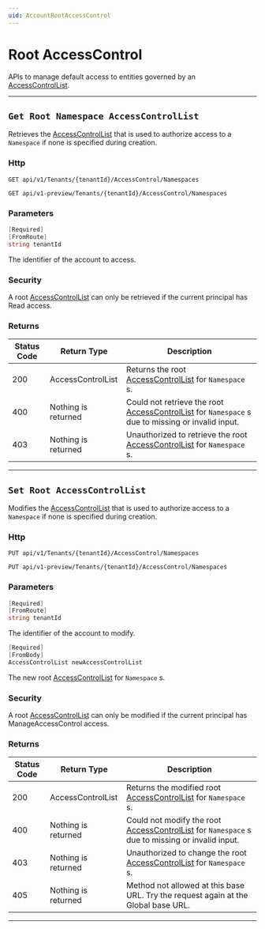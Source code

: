 ```yaml
---
uid: AccountRootAccessControl
---
```


# Root AccessControl

APIs to manage default access to entities governed by an [AccessControlList](xref:accessControl).

***

## `Get Root Namespace AccessControlList`

Retrieves the [AccessControlList](xref:accessControl) that is used to authorize access to a `Namespace` if none is specified during creation.

### Http

`GET api/v1/Tenants/{tenantId}/AccessControl/Namespaces`

`GET api/v1-preview/Tenants/{tenantId}/AccessControl/Namespaces`


### Parameters

```csharp
[Required]
[FromRoute]
string tenantId
```

The identifier of the account to access.


### Security

A root [AccessControlList](xref:accessControl) can only be retrieved if the current principal has Read access.

### Returns

| Status Code | Return Type | Description | 
 | --- | --- | ---  | 
| 200 | AccessControlList | Returns the root [AccessControlList](xref:accessControl) for `Namespace` s. | 
| 400 | Nothing is returned | Could not retrieve the root [AccessControlList](xref:accessControl) for `Namespace` s due to missing or invalid input. | 
| 403 | Nothing is returned | Unauthorized to retrieve the root [AccessControlList](xref:accessControl) for `Namespace` s. | 


***

## `Set Root AccessControlList`

Modifies the [AccessControlList](xref:accessControl) that is used to authorize access to a `Namespace` if none is specified during creation.

### Http

`PUT api/v1/Tenants/{tenantId}/AccessControl/Namespaces`

`PUT api/v1-preview/Tenants/{tenantId}/AccessControl/Namespaces`


### Parameters

```csharp
[Required]
[FromRoute]
string tenantId
```

The identifier of the account to modify.
```csharp
[Required]
[FromBody]
AccessControlList newAccessControlList
```

The new root [AccessControlList](xref:accessControl) for `Namespace` s.


### Security

A root [AccessControlList](xref:accessControl) can only be modified if the current principal has ManageAccessControl access.

### Returns

| Status Code | Return Type | Description | 
 | --- | --- | ---  | 
| 200 | AccessControlList | Returns the modified root [AccessControlList](xref:accessControl) for `Namespace` s. | 
| 400 | Nothing is returned | Could not modify the root [AccessControlList](xref:accessControl) for `Namespace` s due to missing or invalid input. | 
| 403 | Nothing is returned | Unauthorized to change the root [AccessControlList](xref:accessControl) for `Namespace` s. | 
| 405 | Nothing is returned | Method not allowed at this base URL. Try the request again at the Global base URL. | 


***

